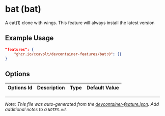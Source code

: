 
# bat (bat)

A cat(1) clone with wings. This feature will always install the latest version

## Example Usage

```json
"features": {
    "ghcr.io/ccavolt/devcontainer-features/bat:0": {}
}
```

## Options

| Options Id | Description | Type | Default Value |
|-----|-----|-----|-----|




---

_Note: This file was auto-generated from the [devcontainer-feature.json](https://github.com/ccavolt/devcontainer-features/blob/main/src/bat/devcontainer-feature.json).  Add additional notes to a `NOTES.md`._
